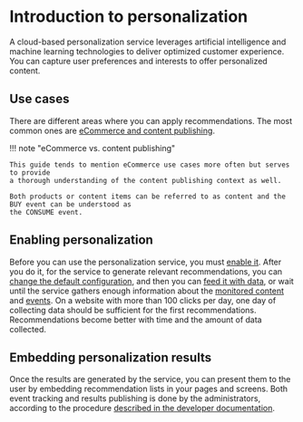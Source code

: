 # Introduction to personalization

A cloud-based personalization service leverages artificial intelligence and machine learning 
technologies to deliver optimized customer experience. 
You can capture user preferences and interests to offer personalized content.

## Use cases

There are different areas where you can apply recommendations. 
The most common ones are [eCommerce and content publishing](use_cases.md).

!!! note "eCommerce vs. content publishing"

    This guide tends to mention eCommerce use cases more often but serves to provide 
    a thorough understanding of the content publishing context as well.

    Both products or content items can be referred to as content and the BUY event can be understood as
    the CONSUME event.

## Enabling personalization

Before you can use the personalization service, you must [enable it](enabling_personalization.md).
After you do it, for the service to generate relevant recommendations, 
you can [change the default configuration](perso_configuration.md), and then 
you can [feed it with data](content_import.md), or wait until the service gathers 
enough information about the [monitored content](content_types.md) and [events](event_types.md). 
On a website with more than 100 clicks per day, one day of collecting data should 
be sufficient for the first recommendations.
Recommendations become better with time and the amount of data collected.

## Embedding personalization results

Once the results are generated by the service, you can present them to the user 
by embedding recommendation lists in your pages and screens.
Both event tracking and results publishing is done by the administrators, according to 
the procedure [described in the developer documentation](https://doc.ibexa.co/en/latest/guide/personalization/personalization_quickstart/#integration).
